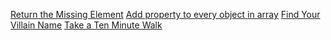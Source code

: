 [Return the Missing Element](https://www.codewars.com/kata/reviews/52995cff9ce954dc50000a86/groups/5e6e8ea0799c090001ac66d6)
[Add property to every object in array](https://www.codewars.com/kata/reviews/54e8cae858b1db0d2a000148/groups/5f898d6ed0f9f1000199a196)
[Find Your Villain Name](https://www.codewars.com/kata/reviews/536c36d47fc09aeb04000006/groups/5f8998c828de8f000183a34a)
[Take a Ten Minute Walk](home_work.js)
